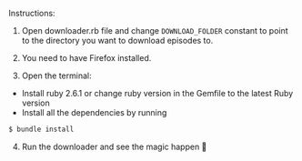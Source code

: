 Instructions:
1. Open downloader.rb file and change `DOWNLOAD_FOLDER` constant to point to the directory you want to download episodes to.

2. You need to have Firefox installed.

3. Open the terminal:
- Install ruby 2.6.1 or change ruby version in the Gemfile to the latest Ruby version
- Install all the dependencies by running
```bash
$ bundle install
```

4. Run the downloader and see the magic happen 🎉
